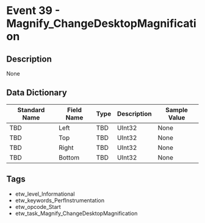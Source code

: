 # Event 39 - Magnify_ChangeDesktopMagnification

## Description
None

## Data Dictionary
|Standard Name|Field Name|Type|Description|Sample Value|
|---|---|---|---|---|
|TBD|Left|TBD|UInt32|None|None|
|TBD|Top|TBD|UInt32|None|None|
|TBD|Right|TBD|UInt32|None|None|
|TBD|Bottom|TBD|UInt32|None|None|

## Tags
* etw_level_Informational
* etw_keywords_PerfInstrumentation
* etw_opcode_Start
* etw_task_Magnify_ChangeDesktopMagnification